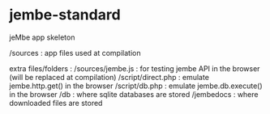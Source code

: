 jembe-standard
==============

jeMbe app skeleton

/sources : app files used at compilation

extra files/folders :
/sources/jembe.js : for testing jembe API in the browser (will be replaced at compilation)
/script/direct.php : emulate jembe.http.get() in the browser
/script/db.php : emulate jembe.db.execute() in the browser
/db : where sqlite databases are stored
/jembedocs : where downloaded files are stored